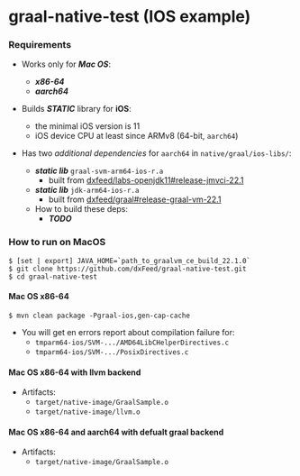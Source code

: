 # graal-native-test (IOS example)

### Requirements
* Works only for **_Mac OS_**:
  * **_x86-64_**
  * **_aarch64_**


* Builds **_STATIC_** library for **iOS**:
  * the minimal iOS version is 11
  * iOS device CPU at least since ARMv8 (64-bit, `aarch64`)


* Has two _additional dependencies_ for `aarch64` in `native/graal/ios-libs/`:
  * **_static lib_** `graal-svm-arm64-ios-r.a`
    * built from [dxfeed/labs-openjdk11#release-jmvci-22.1](https://github.com/dxFeed/labs-openjdk-11/tree/release/jvmci/22.1)
  * **_static lib_** `jdk-arm64-ios-r.a`
    * built from [dxfeed/graal#release-graal-vm-22.1](https://github.com/dxFeed/graal/tree/release/graal-vm/22.1)
  * How to build these deps: 
    * **_TODO_**

### How to run on MacOS

```
$ [set | export] JAVA_HOME=`path_to_graalvm_ce_build_22.1.0`
$ git clone https://github.com/dxFeed/graal-native-test.git
$ cd graal-native-test
```

#### Mac OS x86-64
```
$ mvn clean package -Pgraal-ios,gen-cap-cache
```
* You will get en errors report about compilation failure for:
  * `tmparm64-ios/SVM-.../AMD64LibCHelperDirectives.c`
  * `tmparm64-ios/SVM-.../PosixDirectives.c`



#### Mac OS x86-64 with llvm backend
* Artifacts:
    * `target/native-image/GraalSample.o`
    * `target/native-image/llvm.o`

#### Mac OS x86-64 and aarch64 with defualt graal backend
* Artifacts:
  * `target/native-image/GraalSample.o`